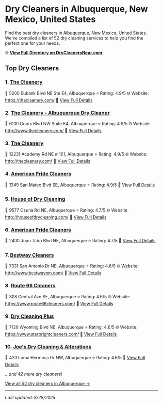 # Dry Cleaners in Albuquerque, New Mexico, United States

Find the best dry cleaners in Albuquerque, New Mexico, United States. We've compiled a list of 52 dry cleaning services to help you find the perfect one for your needs.

🌐 **[View Full Directory on DryCleanersNear.com](https://drycleanersnear.com/city/US/New%20Mexico/Albuquerque)**

## Top Dry Cleaners

### 1. [The Cleanery](https://drycleanersnear.com/dryCleaner/6873132dc1c288a3e6b497e9/the-cleanery)
📍 5200 Eubank Blvd NE Ste E4, Albuquerque
⭐ Rating: 4.9/5
🌐 Website: https://thecleanery.com/
🔗 [View Full Details](https://drycleanersnear.com/dryCleaner/6873132dc1c288a3e6b497e9/the-cleanery)

### 2. [The Cleanery - Albuquerque Dry Cleaner](https://drycleanersnear.com/dryCleaner/6873132ec1c288a3e6b49809/the-cleanery-albuquerque-dry-cleaner)
📍 6100 Coors Blvd NW Suite K4, Albuquerque
⭐ Rating: 4.9/5
🌐 Website: http://www.thecleanery.com/
🔗 [View Full Details](https://drycleanersnear.com/dryCleaner/6873132ec1c288a3e6b49809/the-cleanery-albuquerque-dry-cleaner)

### 3. [The Cleanery](https://drycleanersnear.com/dryCleaner/6873132fc1c288a3e6b49849/the-cleanery)
📍 12231 Academy Rd NE # 101, Albuquerque
⭐ Rating: 4.9/5
🌐 Website: http://thecleanery.com/
🔗 [View Full Details](https://drycleanersnear.com/dryCleaner/6873132fc1c288a3e6b49849/the-cleanery)

### 4. [American Pride Cleaners](https://drycleanersnear.com/dryCleaner/68731333c1c288a3e6b498c7/american-pride-cleaners)
📍 1349 San Mateo Blvd SE, Albuquerque
⭐ Rating: 4.9/5
🔗 [View Full Details](https://drycleanersnear.com/dryCleaner/68731333c1c288a3e6b498c7/american-pride-cleaners)

### 5. [House of Dry Cleaning](https://drycleanersnear.com/dryCleaner/68731343c1c288a3e6b49a5b/house-of-dry-cleaning)
📍 9577 Osuna Rd NE, Albuquerque
⭐ Rating: 4.7/5
🌐 Website: http://houseofdrycleaning.com/
🔗 [View Full Details](https://drycleanersnear.com/dryCleaner/68731343c1c288a3e6b49a5b/house-of-dry-cleaning)

### 6. [American Pride Cleaners](https://drycleanersnear.com/dryCleaner/6873135bc1c288a3e6b49b1e/american-pride-cleaners)
📍 2400 Juan Tabo Blvd NE, Albuquerque
⭐ Rating: 4.7/5
🔗 [View Full Details](https://drycleanersnear.com/dryCleaner/6873135bc1c288a3e6b49b1e/american-pride-cleaners)

### 7. [Bestway Cleaners](https://drycleanersnear.com/dryCleaner/6873132ec1c288a3e6b49829/bestway-cleaners)
📍 7331 San Antonio Dr NE, Albuquerque
⭐ Rating: 4.6/5
🌐 Website: http://www.bestwaynm.com/
🔗 [View Full Details](https://drycleanersnear.com/dryCleaner/6873132ec1c288a3e6b49829/bestway-cleaners)

### 8. [Route 66 Cleaners](https://drycleanersnear.com/dryCleaner/68731330c1c288a3e6b4986a/route-66-cleaners)
📍 308 Central Ave SE, Albuquerque
⭐ Rating: 4.6/5
🌐 Website: https://www.route66cleaners.com/
🔗 [View Full Details](https://drycleanersnear.com/dryCleaner/68731330c1c288a3e6b4986a/route-66-cleaners)

### 9. [Dry Cleaning Plus](https://drycleanersnear.com/dryCleaner/68731339c1c288a3e6b499a8/dry-cleaning-plus)
📍 7120 Wyoming Blvd NE, Albuquerque
⭐ Rating: 4.6/5
🌐 Website: https://www.starbrightcleaners.com/
🔗 [View Full Details](https://drycleanersnear.com/dryCleaner/68731339c1c288a3e6b499a8/dry-cleaning-plus)

### 10. [Joe's Dry Cleaning & Alterations](https://drycleanersnear.com/dryCleaner/68731365c1c288a3e6b49b73/joe-s-dry-cleaning-alterations)
📍 420 Loma Hermosa Dr NW, Albuquerque
⭐ Rating: 4.6/5
🔗 [View Full Details](https://drycleanersnear.com/dryCleaner/68731365c1c288a3e6b49b73/joe-s-dry-cleaning-alterations)


*...and 42 more dry cleaners!*

[View all 52 dry cleaners in Albuquerque →](https://drycleanersnear.com/city/US/New%20Mexico/Albuquerque)

---

*Last updated: 8/28/2025*
